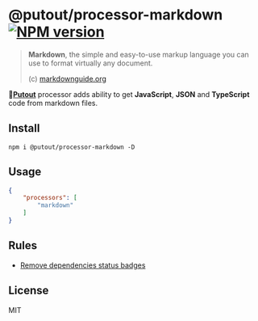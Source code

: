 # @putout/processor-markdown [![NPM version][NPMIMGURL]][NPMURL]

[NPMIMGURL]: https://img.shields.io/npm/v/@putout/processor-markdown.svg?style=flat&longCache=true
[NPMURL]: https://npmjs.org/package/@putout/processor-markdown "npm"

> **Markdown**, the simple and easy-to-use markup language you can use to format virtually any document.
>
> (c) [markdownguide.org](https://www.markdownguide.org/)

🐊[**Putout**](https://github.com/coderaiser/putout) processor adds ability to get **JavaScript**, **JSON** and **TypeScript** code from markdown files.

## Install

```
npm i @putout/processor-markdown -D
```

## Usage

```json
{
    "processors": [
        "markdown"
    ]
}
```

## Rules

- [Remove dependencies status badges](https://github.com/coderaiser/putout/tree/master/packages/processor-markdown/lib/rules/remove-dependencies-status-badge.md)

## License

MIT
